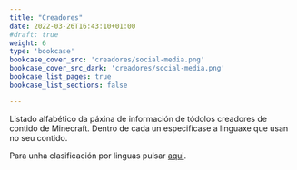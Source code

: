 ```yaml
---
title: "Creadores"
date: 2022-03-26T16:43:10+01:00
#draft: true
weight: 6
type: 'bookcase'
bookcase_cover_src: 'creadores/social-media.png'
bookcase_cover_src_dark: 'creadores/social-media.png'
bookcase_list_pages: true
bookcase_list_sections: false

---
```


Listado alfabético da páxina de información de tódolos creadores de contido de Minecraft.
Dentro de cada un especifícase a linguaxe que usan no seu contido.

Para unha clasificación por linguas pulsar [aqui](lingua).

